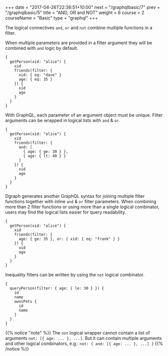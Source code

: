 +++
date = "2017-04-26T22:36:51+10:00"
next = "/graphqlbasic/7"
prev = "/graphqlbasic/5"
title = "AND, OR and NOT"
weight = 6
course = 2
courseName = "Basic"
type = "graphql"
+++

The logical connectives `and`, `or` and `not` combine multiple functions in a
filter.

When multiple parameters are provided in a filter argument they will be combined
with `and` logic by default.

```
{
  getPerson(xid: "alice") {
    xid
    friends(filter: {
      xid: { eq: "dave" }
      age: { eq: 35 }
    }) {
      xid
      age
    }
  }
}
```

With GraphQL, each parameter of an argument object must be unique. Filter
arguments can be wrapped in logical lists with `and` & `or`.

```
{
  getPerson(xid: "alice") {
    xid
    friends(filter: {
      and: [
        { age: { ge: 30 } },
        { age: { lt: 40 } }
      ]
    }) {
      xid
      age
    }
  }
}
```

Dgraph generates another GraphQL syntax for joining multiple filter functions
together with inline `and` & `or` filter parameters. When combining more than 2
filter functions or using more than a single logical combinator, users may find
the logical lists easier for query readability.

```
{
  getPerson(xid: "alice") {
    xid
    friends(filter: {
      age: { ge: 35 }, or: { xid: { eq: "frank" } }
    }) {
      xid
      age
    }
  }
}
```

Inequality filters can be written by using the `not` logical combinator.

```
{
  queryPerson(filter: { age: { le: 30 } }) {
    id
    name
    ownsPets {
      id
      name
    }
  }
}
```

{{% notice "note" %}} The `not` logical wrapper cannot contain a list of
arguments `not: [{ age: ... }, ...]`. But it can contain multiple arguments and
other logical combinators, e.g.: `not: { and: [{ age: ... }, ...] }`
{{% /notice %}}
